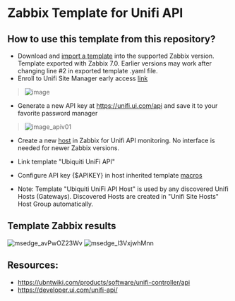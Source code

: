 # Zabbix Template for Unifi API

## How to use this template from this repository?
- Download and [import a template](https://www.zabbix.com/documentation/current/manual/xml_export_import/templates#importing) into the supported Zabbix version. Template exported with Zabbix 7.0. Earlier versions may work after changing line #2 in exported template .yaml file. 
- Enroll to Unifi Site Manager early access [link](https://account.ui.com/profile)
> ![image](https://github.com/user-attachments/assets/db9089c5-faad-4b31-8900-59909c1c4b2c)
- Generate a new API key at https://unifi.ui.com/api and save it to your favorite password manager
> ![image_apiv01](https://github.com/user-attachments/assets/25de182a-af71-46af-90f4-3c0cabdfe132)
- Create a new [host](https://www.zabbix.com/documentation/current/en/manual/config/hosts/host) in Zabbix for Unifi API monitoring. No interface is needed for newer Zabbix versions.
- Link template "Ubiquiti UniFi API"
- Configure API key {$APIKEY} in host inherited template [macros](https://www.zabbix.com/documentation/current/en/manual/config/macros)

- Note: Template "Ubiquiti UniFi API Host" is used by any discovered Unifi Hosts (Gateways). Discovered Hosts are created in "Unifi Site Hosts" Host Group automatically.

## Template Zabbix results
![msedge_avPwOZ23Wv](https://github.com/user-attachments/assets/ff59e3fc-e427-4ca8-9f8d-aa9ef08faa42)
![msedge_l3VxjwhMnn](https://github.com/user-attachments/assets/730b7c75-8aac-46cd-9f48-2d25ed5f5e75)

## Resources:
- https://ubntwiki.com/products/software/unifi-controller/api
- https://developer.ui.com/unifi-api/
